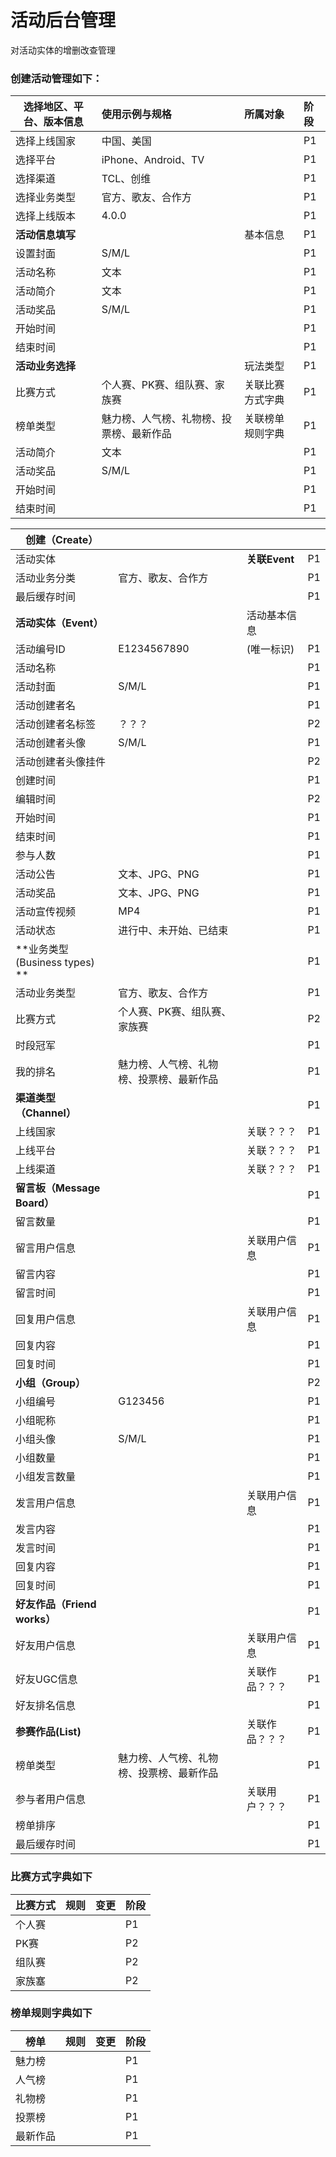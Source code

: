 # 活动后台管理

对活动实体的增删改查管理
### 创建活动管理如下：
| **选择地区、平台、版本信息** |  使用示例与规格| 所属对象 | 阶段 |
| --- | :--- | :--- | :--- |
| 选择上线国家 | 中国、美国 |    | P1 |
| 选择平台 | iPhone、Android、TV   |    | P1 |
| 选择渠道 | TCL、创维 |    | P1 |
| 选择业务类型 | 官方、歌友、合作方 |    | P1 |
| 选择上线版本 | 4.0.0 |    | P1 |
| **活动信息填写** |  |  基本信息  | P1 |
| 设置封面 |S/M/L  |   | P1 |
| 活动名称 |文本  |   | P1 |
| 活动简介 |文本  |   | P1 |
| 活动奖品 |S/M/L  |   | P1 |
| 开始时间 |    |   | P1 |
| 结束时间 |    |   | P1 |
| **活动业务选择** |  |  玩法类型  | P1 |
| 比赛方式 | 个人赛、PK赛、组队赛、家族赛  |  关联比赛方式字典 | P1 |
| 榜单类型 |魅力榜、人气榜、礼物榜、投票榜、最新作品  | 关联榜单规则字典  | P1 |
| 活动简介 |文本  |   | P1 |
| 活动奖品 |S/M/L  |   | P1 |
| 开始时间 |    |   | P1 |
| 结束时间 |    |   | P1 |










































| **创建（Create）** |  |  |  |
| --- | :--- | :--- | :--- |
| 活动实体 |  |**关联Event**  | P1 |
| 活动业务分类|官方、歌友、合作方 |  |P1  |
| 最后缓存时间|  |  | P1 |
|**活动实体（Event）**  |  | 活动基本信息 |  |
| 活动编号ID | E1234567890 | (唯一标识) | P1  |
| 活动名称 |  |  | P1 |
| 活动封面 |S/M/L  |  | P1 |
| 活动创建者名 |  |  | P1 |
| 活动创建者名标签 |？？？  |  | P2 |
| 活动创建者头像 |S/M/L    |  | P1 |
| 活动创建者头像挂件 |  |  | P2 |
| 创建时间 |  |  | P1 |
| 编辑时间 |  |  | P2|
| 开始时间 |  |  | P1 |
| 结束时间 |  |  | P1 |
| 参与人数 |  |  | P1 |
| 活动公告 | 文本、JPG、PNG |  | P1 |
| 活动奖品 | 文本、JPG、PNG  |  |P1  |
| 活动宣传视频 | MP4 |  | P1 |
| 活动状态| 进行中、未开始、已结束 |  | P1 |
| **业务类型(Business types) **|  |  | P1 |
| 活动业务类型|官方、歌友、合作方  |  | P1 |
| 比赛方式|个人赛、PK赛、组队赛、家族赛 |  | P2 |
| 时段冠军 |  |  | P1 |
| 我的排名 |魅力榜、人气榜、礼物榜、投票榜、最新作品  |  | P1 |
| **渠道类型（Channel）** |  |  | P1 |
| 上线国家 |  |关联？？？  | P1 |
| 上线平台 |  |关联？？？  | P1 |
| 上线渠道 |  |关联？？？  | P1 |
| **留言板（Message Board）** |  | | P1 |
| 留言数量 |  | | P1 |
| 留言用户信息 |  |关联用户信息 | P1 |
| 留言内容 |  | | P1 |
| 留言时间 |  | | P1 |
| 回复用户信息 |  |关联用户信息 | P1 |
| 回复内容 |  | | P1 |
| 回复时间 |  | | P1 |
| **小组（Group）** |  |  | P2 |
| 小组编号 | G123456 | | P1 |
| 小组昵称 |  | | P1 |
| 小组头像 | S/M/L  | | P1 |
| 小组数量 |  | | P1 |
| 小组发言数量 |  | | P1 |
| 发言用户信息 |  |关联用户信息 | P1 |
| 发言内容 |  | | P1 |
| 发言时间 |  | | P1 |
| 回复内容 |  | | P1 |
| 回复时间 |  | | P1 |
| **好友作品（Friend works）** |  |  | P1 |
| 好友用户信息|  |关联用户信息  | P1 |
| 好友UGC信息|  | 关联作品？？？ | P1 |
| 好友排名信息|  |  | P1 |
| **参赛作品(List)**|  | 关联作品？？？ | P1 |
| 榜单类型|魅力榜、人气榜、礼物榜、投票榜、最新作品  |  | P1 |
| 参与者用户信息 |  | 关联用户？？？ | P1 |
| 榜单排序|  |  | P1 |
| 最后缓存时间|  |  | P1 |


### 比赛方式字典如下
| 比赛方式 | 规则 |变更  |阶段  |
| --- | :--- | :--- | :--- |
| 个人赛 |  |  | P1 |
| PK赛|  |  |P2  |
| 组队赛|  |  |P2  |
| 家族塞|  |  |P2  |

### 榜单规则字典如下

| 榜单 | 规则 |变更  |阶段  |
| --- | :--- | :--- | :--- |
| 魅力榜 |  |  | P1 |
| 人气榜|  |  |P1  |
| 礼物榜|  |  |P1  |
| 投票榜|  |  |P1  |
| 最新作品|  |  |P1  |










